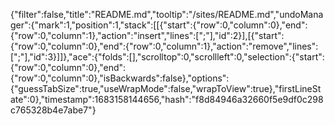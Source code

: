 {"filter":false,"title":"README.md","tooltip":"/sites/README.md","undoManager":{"mark":1,"position":1,"stack":[[{"start":{"row":0,"column":0},"end":{"row":0,"column":1},"action":"insert","lines":[";"],"id":2}],[{"start":{"row":0,"column":0},"end":{"row":0,"column":1},"action":"remove","lines":[";"],"id":3}]]},"ace":{"folds":[],"scrolltop":0,"scrollleft":0,"selection":{"start":{"row":0,"column":0},"end":{"row":0,"column":0},"isBackwards":false},"options":{"guessTabSize":true,"useWrapMode":false,"wrapToView":true},"firstLineState":0},"timestamp":1683158144656,"hash":"f8d84946a32660f5e9df0c298c765328b4e7abe7"}